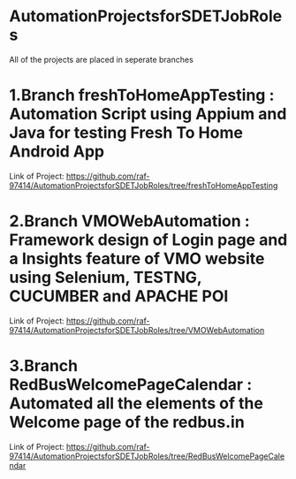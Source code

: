 # AutomationProjectsforSDETJobRoles
All of the projects are placed in seperate branches 

# 1.Branch freshToHomeAppTesting : Automation Script using Appium and Java for testing Fresh To Home Android App
Link of Project: https://github.com/raf-97414/AutomationProjectsforSDETJobRoles/tree/freshToHomeAppTesting

# 2.Branch VMOWebAutomation : Framework design of Login page and a Insights feature of VMO website using Selenium, TESTNG, CUCUMBER and APACHE POI
Link of Project: https://github.com/raf-97414/AutomationProjectsforSDETJobRoles/tree/VMOWebAutomation

# 3.Branch RedBusWelcomePageCalendar : Automated all the elements of the Welcome page of the redbus.in 
Link of Project: https://github.com/raf-97414/AutomationProjectsforSDETJobRoles/tree/RedBusWelcomePageCalendar
